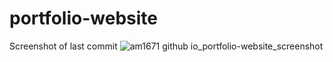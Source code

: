 # portfolio-website
Screenshot of last commit
![am1671 github io_portfolio-website_screenshot](https://github.com/user-attachments/assets/9c74fd78-c220-492d-8100-a368bbc10af8)
